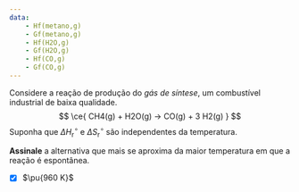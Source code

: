 ```yaml
---
data:
    - Hf(metano,g)
    - Gf(metano,g)
    - Hf(H2O,g)
    - Gf(H2O,g)
    - Hf(CO,g)
    - Gf(CO,g)
---
```


Considere a reação de produção do *gás de síntese*, um combustível industrial de baixa qualidade.
$$
    \ce{ CH4(g) + H2O(g) -> CO(g) + 3 H2(g) }
$$
Suponha que $\Delta H^\circ_\mathrm{r}$ e $\Delta S^\circ_\mathrm{r}$ são independentes da temperatura.

**Assinale** a alternativa que mais se aproxima da maior temperatura em que a reação é espontânea.

- [x] $\pu{960 K}$
